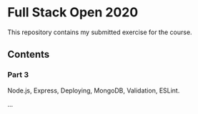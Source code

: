 # Full Stack Open 2020

This repository contains my submitted exercise for the course.

## Contents

### Part 3

Node.js, Express, Deploying, MongoDB, Validation, ESLint.

...
